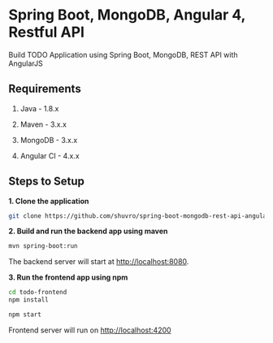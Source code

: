 # Spring Boot, MongoDB, Angular 4, Restful API

Build TODO Application using Spring Boot, MongoDB, REST API with AngularJS

## Requirements

1. Java - 1.8.x

2. Maven - 3.x.x

3. MongoDB - 3.x.x

4. Angular CI - 4.x.x

## Steps to Setup

**1. Clone the application**

```bash
git clone https://github.com/shuvro/spring-boot-mongodb-rest-api-angular4-todo-app.git
```

**2. Build and run the backend app using maven**

```bash
mvn spring-boot:run
```

The backend server will start at <http://localhost:8080>.

**3. Run the frontend app using npm**

```bash
cd todo-frontend
npm install
```

```bash
npm start
```

Frontend server will run on <http://localhost:4200>


